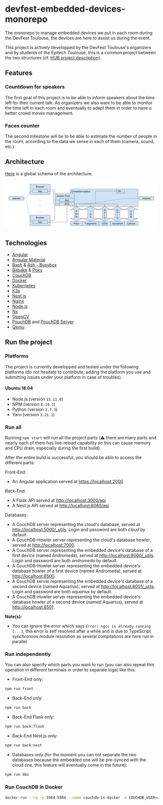 # devfest-embedded-devices-monorepo

The monorepo to manage embedded devices we put in each room during the DevFest Toulouse, the devices are here to assist us during the event.

This project is actively developped by the DevFest Toulouse's organizers and by students of the Epitech Toulouse, this is a common project between the two structures (cf. [HUB project description](./docs/miscellaneous/epitech-project-description.md)).

## Features

### Countdown for speakers

The first goal of this project is to be able to inform speakers about the time left for their current talk. As organizers we also want to be able to monitor the time left in each room and eventually to adapt them in order to have a better crowd moves management.

### Faces counter

The second milestone will be to be able to estimate the number of people in the room, according to the data we sense in each of them (camera, sound, etc.)

## Architecture

[Here](./docs/architecture/general-schema.png) is a global schema of the architecture:

![image.png](./docs/architecture/general-schema.png)

## Technologies

- [Angular](https://github.com/angular/angular)
- [Angular Material](https://github.com/angular/components)
- [Bash](http://git.savannah.gnu.org/cgit/bash.git) & [Ash - Busybox](https://git.busybox.net/busybox/)
- [Bitbake](https://github.com/openembedded/bitbake) & [Poky](https://github.com/jku/poky)
- [CouchDB](https://github.com/apache/couchdb)
- [Docker](https://github.com/docker/docker-ce)
- [Kubernetes](https://github.com/kubernetes/kubernetes)
- [K3s](https://github.com/rancher/k3s)
- [Nest.js](https://github.com/nestjs/nest)
- [Nginx](https://github.com/nginx/nginx)
- [Node.js](https://github.com/nodejs/node)
- [Nx](https://github.com/nrwl/nx)
- [OpenCV](https://github.com/opencv/opencv)
- [PouchDB](https://github.com/pouchdb/pouchdb) and [PouchDB Server](https://github.com/pouchdb/pouchdb-server)
- [Qemu](https://github.com/qemu/qemu)

## Run the project

### Platforms

The project is currently developped and tested under the following platforms (do not hesitate to contribute, adding the platform you use and submitting issues under your platform in case of troubles).

#### Ubuntu 18.04

- Node.js (version `13.11.0`)
- NPM (version `6.14.1`)
- Python (version `3.7.3`)
- Yarn (version `1.21.1`)

### Run all

Running `npm start` will run all the project parts (⚠️ there are many parts and nearly each of them has live-reload capability so this can cause memory and CPU drain, especially during the first build).

After the entire build is successful, you should be able to access the different parts:

Front-End:

- An Angular application served at [https://localhost:2000](https://localhost:2000)

Back-End:

- A Flask API served at [http://localhost:3000/api](http://localhost:3000/api)
- A Nest.js API served at [http://localhost:8080/api](http://localhost:8080/api)

Databases:

- A CouchDB server representing the cloud's database, served at [http://localhost:5000/_utils](http://localhost:5000/_utils). Login and password are both _cloud_ by default.
- A CouchDB-Howler server representing the cloud's database howler, served at [http://localhost:7000](http://localhost:7000).
- A CouchDB server representing the embedded device's database of a first device (named Andromeda), served at [http://localhost:8000/_utils](http://localhost:8000/_utils). Login and password are both _andromeda_ by default.
- A CouchDB-Howler server representing the embedded device's database howler of a first device (named Andromeda), served at [http://localhost:8500](http://localhost:8500).
- A CouchDB server representing the embedded device's database of a second device (named Aquarius), served at [http://localhost:8001/_utils](http://localhost:8001/_utils). Login and password are both _aquarius_ by default.
- A CouchDB-Howler server representing the embedded device's database howler of a second device (named Aquarius), served at [http://localhost:8501](http://localhost:8501).

**Note(s):**

- You can ignore the error which says `Error: ngcc is already running [...]`, this error is self resolved after a while and is due to TypeScript synchronous module resolution as several compilations are here run in parallel.

### Run independently

You can also specify which parts you want to run (you can also repeat this operation in different terminals in order to separate logs) like this:

- Front-End only:

```sh
npm run front
```

- Back-End only:

```sh
npm run back
```

- Back-End Flask only:

```sh
npm run back:flask
```

- Back-End Nest.js only:

```sh
npm run back:nest
```

- Databases only (for the moment you can not separate the two databases because the embedded one will be pre-synced with the cloud one, this feature will eventually come in the future):

```sh
npm run dbs
```

### Run CouchDB in Docker

```sh
docker run --rm -p 5984:5984 --name couchdb-in-docker -e COUCHDB_USER=admin -e COUCHDB_PASSWORD=admin couchdb:latest
```
